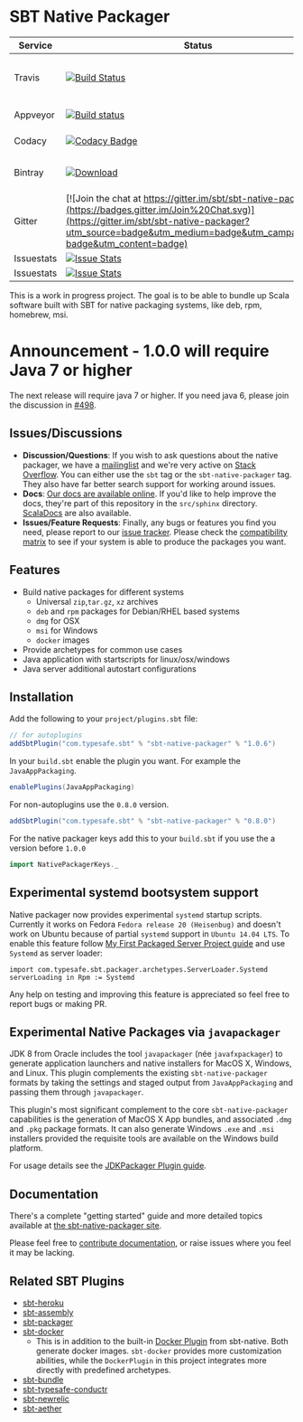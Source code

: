 # SBT Native Packager #

Service | Status | Description
------- | ------ | -----------
Travis  | [![Build Status](https://api.travis-ci.org/sbt/sbt-native-packager.png?branch=master)](https://travis-ci.org/sbt/sbt-native-packager) | Universal, Debian, Rpm and Jar tests
Appveyor | [![Build status](https://ci.appveyor.com/api/projects/status/pbxd0untlcst4we7/branch/master?svg=true)](https://ci.appveyor.com/project/muuki88/sbt-native-packager/branch/master) | Windows tests
Codacy |  [![Codacy Badge](https://www.codacy.com/project/badge/0e9a7ec769c84e578f4550bf7da6bf05)](https://www.codacy.com/public/nepomukseiler/sbt-native-packager) | Code Quality
Bintray | [ ![Download](https://api.bintray.com/packages/sbt/sbt-plugin-releases/sbt-native-packager/images/download.svg) ](https://bintray.com/sbt/sbt-plugin-releases/sbt-native-packager/_latestVersion) | Latest Version on Bintray
Gitter | [![Join the chat at https://gitter.im/sbt/sbt-native-packager](https://badges.gitter.im/Join%20Chat.svg)](https://gitter.im/sbt/sbt-native-packager?utm_source=badge&utm_medium=badge&utm_campaign=pr-badge&utm_content=badge) | Chatroom
Issuestats | [![Issue Stats](http://www.issuestats.com/github/sbt/sbt-native-packager/badge/pr?style=flat)](http://www.issuestats.com/github/sbt/sbt-native-packager) | 
Issuestats | [![Issue Stats](http://www.issuestats.com/github/sbt/sbt-native-packager/badge/issue?style=flat)](http://www.issuestats.com/github/sbt/sbt-native-packager) |


This is a work in progress project.  The goal is to be able to bundle up Scala software built with SBT for native packaging systems, like deb, rpm, homebrew, msi.

# Announcement - 1.0.0 will require Java 7 or higher

The next release will require java 7 or higher. If you need java 6, please
join the discussion in [#498](https://github.com/sbt/sbt-native-packager/issues/498).

## Issues/Discussions

*  **Discussion/Questions**:
  If you wish to ask questions about the native packager, we have a [mailinglist](https://groups.google.com/forum/#!forum/sbt-native-packager) and
  we're very active on [Stack Overflow](http://stackoverflow.com/questions/tagged/sbt). You can either use the `sbt` tag or the
  `sbt-native-packager` tag.  They also have far better search support for working around issues.
* **Docs**:
  [Our docs are available online](http://www.scala-sbt.org/sbt-native-packager/).  If you'd like to help improve the docs, they're part of this
  repository in the `src/sphinx` directory. [ScalaDocs](http://www.scala-sbt.org/sbt-native-packager/latest/api/#package) are also available.
* **Issues/Feature Requests**:
  Finally, any bugs or features you find you need, please report to our [issue tracker](https://github.com/sbt/sbt-native-packager/issues/new).
  Please check the [compatibility matrix](https://github.com/sbt/sbt-native-packager/wiki/Tested-On) to see if your system is able to
  produce the packages you want.
  
## Features

* Build native packages for different systems
  * Universal `zip`,`tar.gz`, `xz` archives
  * `deb` and `rpm` packages for Debian/RHEL based systems
  * `dmg` for OSX
  * `msi` for Windows
  * `docker` images
* Provide archetypes for common use cases
 * Java application with startscripts for linux/osx/windows
 * Java server additional autostart configurations

## Installation

Add the following to your `project/plugins.sbt` file:

```scala
// for autoplugins
addSbtPlugin("com.typesafe.sbt" % "sbt-native-packager" % "1.0.6")
```

In your `build.sbt` enable the plugin you want. For example the
`JavaAppPackaging`.

```scala
enablePlugins(JavaAppPackaging)
```


For non-autoplugins use the `0.8.0` version.

```scala
addSbtPlugin("com.typesafe.sbt" % "sbt-native-packager" % "0.8.0")
```


For the native packager keys add this to your `build.sbt` if you use the a version
before `1.0.0`

```scala
import NativePackagerKeys._
```


## Experimental systemd bootsystem support ##

Native packager now provides experimental `systemd` startup scripts.
Currently it works on Fedora `Fedora release 20 (Heisenbug)` and doesn't work on Ubuntu because of partial `systemd` support in `Ubuntu 14.04 LTS`.
To enable this feature follow [My First Packaged Server Project guide](http://www.scala-sbt.org/sbt-native-packager/GettingStartedServers/MyFirstProject.html) and use `Systemd` as server loader:

    import com.typesafe.sbt.packager.archetypes.ServerLoader.Systemd
    serverLoading in Rpm := Systemd

Any help on testing and improving this feature is appreciated so feel free to report bugs or making PR.


## Experimental Native Packages via `javapackager`

JDK 8 from Oracle includes the tool `javapackager` (née `javafxpackager`) to generate application
launchers and native installers for MacOS X, Windows, and Linux. This plugin complements the existing
`sbt-native-packager` formats by taking the settings and staged output from `JavaAppPackaging`
and passing them through `javapackager`.

This plugin's most significant complement to the core `sbt-native-packager` capabilities is the
generation of MacOS X App bundles, and associated `.dmg` and `.pkg` package formats.
It can also generate Windows `.exe` and `.msi` installers provided the requisite tools are
available on the Windows build platform.

For usage details see the [JDKPackager Plugin guide](http://www.scala-sbt.org/sbt-native-packager/formats/jdkpackager.html).


## Documentation ##

There's a complete "getting started" guide and more detailed topics available at [the sbt-native-packager site](http://www.scala-sbt.org/sbt-native-packager/).

Please feel free to [contribute documentation](https://github.com/sbt/sbt-native-packager/tree/master/src/sphinx), or raise issues where you feel it may be lacking.

## Related SBT Plugins

- [sbt-heroku](https://github.com/heroku/sbt-heroku)
- [sbt-assembly](https://github.com/sbt/sbt-assembly)
- [sbt-packager](https://github.com/en-japan/sbt-packer)
- [sbt-docker](https://github.com/marcuslonnberg/sbt-docker)
  - This is in addition to the built-in [Docker Plugin](http://www.scala-sbt.org/sbt-native-packager/formats/docker.html) from  sbt-native.  Both generate docker images. `sbt-docker` provides more customization abilities, while the `DockerPlugin` in this project  integrates more directly with predefined archetypes.
- [sbt-bundle](https://github.com/sbt/sbt-bundle)
- [sbt-typesafe-conductr](https://github.com/sbt/sbt-conductr)
- [sbt-newrelic](https://github.com/gilt/sbt-newrelic)
- [sbt-aether](https://github.com/arktekk/sbt-aether-deploy)

